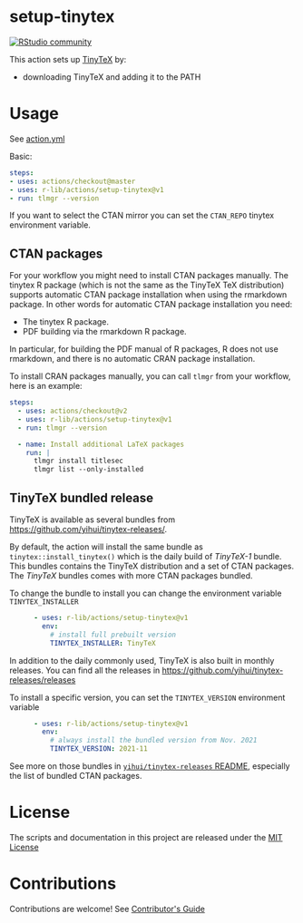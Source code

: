 # setup-tinytex

[![RStudio community](https://img.shields.io/badge/community-github--actions-blue?style=social&logo=rstudio&logoColor=75AADB)](https://community.rstudio.com/new-topic?category=Package%20development&tags=github-actions)

This action sets up [TinyTeX](https://yihui.name/tinytex/) by:

- downloading TinyTeX and adding it to the PATH

# Usage

See [action.yml](action.yml)

Basic:
```yaml
steps:
- uses: actions/checkout@master
- uses: r-lib/actions/setup-tinytex@v1
- run: tlmgr --version
```

If you want to select the CTAN mirror you can set the `CTAN_REPO` tinytex environment variable.

## CTAN packages

For your workflow you might need to install CTAN packages manually.
The tinytex R package (which is not the same as the TinyTeX TeX distribution) supports automatic CTAN package installation when using the rmarkdown package.
In other words for automatic CTAN package installation you need:
* The tinytex R package.
* PDF building via the rmarkdown R package.

In particular, for building the PDF manual of R packages, R does not use rmarkdown, and there is no automatic CRAN package installation.

To install CRAN packages manually, you can call `tlmgr` from your workflow, here is an example:
```yaml
steps:
  - uses: actions/checkout@v2
  - uses: r-lib/actions/setup-tinytex@v1
  - run: tlmgr --version

  - name: Install additional LaTeX packages
    run: |
      tlmgr install titlesec
      tlmgr list --only-installed
```

## TinyTeX bundled release

TinyTeX is available as several bundles from https://github.com/yihui/tinytex-releases/. 

By default, the action will install the same bundle as
`tinytex::install_tinytex()` which is the daily build of _TinyTeX-1_ bundle.
This bundles contains the TinyTeX distribution and a set of CTAN packages. The
_TinyTeX_ bundles comes with more CTAN packages bundled.

To change the bundle to install you can change the environment variable
`TINYTEX_INSTALLER`

````yaml
      - uses: r-lib/actions/setup-tinytex@v1
        env:
          # install full prebuilt version
          TINYTEX_INSTALLER: TinyTeX
````

In addition to the daily commonly used, TinyTeX is also built in monthly
releases. You can find all the releases in
https://github.com/yihui/tinytex-releases/releases

To install a specific version, you can set the `TINYTEX_VERSION` environment variable

````yaml
      - uses: r-lib/actions/setup-tinytex@v1
        env:
          # always install the bundled version from Nov. 2021
          TINYTEX_VERSION: 2021-11
````

See more on those bundles in [`yihui/tinytex-releases`
README](https://github.com/yihui/tinytex-releases#releases), especially the list
of bundled CTAN packages.

# License

The scripts and documentation in this project are released under the [MIT License](LICENSE)

# Contributions

Contributions are welcome!  See [Contributor's Guide](docs/contributors.md)
